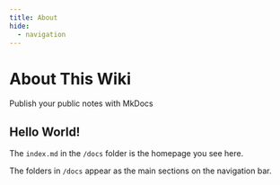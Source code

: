 ```yaml
---
title: About
hide:
  - navigation
---
```

# About This Wiki

Publish your public notes with MkDocs

## Hello World!

The `index.md` in the `/docs` folder is the homepage you see here.

The folders in `/docs` appear as the main sections on the navigation bar.
